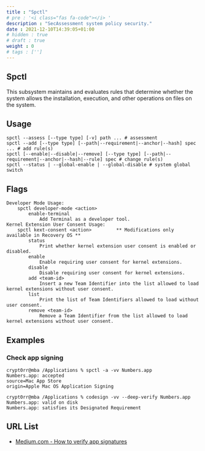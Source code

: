 ```yaml
---
title : "Spctl"
# pre : '<i class="fas fa-code"></i> '
description : "SecAssessment system policy security."
date : 2021-12-10T14:39:05+01:00
# hidden : true
# draft : true
weight : 0
# tags : ['']
---
```


## Spctl

This subsystem maintains and evaluates rules that determine whether the system allows the installation, execution, and other operations on files on the system.

## Usage

```plain
spctl --assess [--type type] [-v] path ... # assessment
spctl --add [--type type] [--path|--requirement|--anchor|--hash] spec ... # add rule(s)
spctl [--enable|--disable|--remove] [--type type] [--path|--requirement|--anchor|--hash|--rule] spec # change rule(s)
spctl --status | --global-enable | --global-disable # system global switch
```

## Flags

```plain
Developer Mode Usage:
    spctl developer-mode <action>
        enable-terminal
            Add Terminal as a developer tool.
Kernel Extension User Consent Usage:
    spctl kext-consent <action>         ** Modifications only available in Recovery OS **
        status
            Print whether kernel extension user consent is enabled or disabled.
        enable
            Enable requiring user consent for kernel extensions.
        disable
            Disable requiring user consent for kernel extensions.
        add <team-id>
            Insert a new Team Identifier into the list allowed to load kernel extensions without user consent.
        list
            Print the list of Team Identifiers allowed to load without user consent.
        remove <team-id>
            Remove a Team Identifier from the list allowed to load kernel extensions without user consent.
```

## Examples

### Check app signing

```plain
crypt0rr@mba /Applications % spctl -a -vv Numbers.app 
Numbers.app: accepted
source=Mac App Store
origin=Apple Mac OS Application Signing
```

```plain
crypt0rr@mba /Applications % codesign -vv --deep-verify Numbers.app 
Numbers.app: valid on disk
Numbers.app: satisfies its Designated Requirement
```

## URL List

- [Medium.com - How to verify app signatures](https://medium.com/@andrew.perfiliev/how-to-verify-app-signatures-43fd5cd1bd3d)
